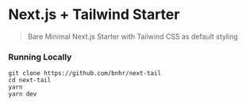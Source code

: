 # Next.js + Tailwind Starter

> Bare Minimal Next.js Starter with Tailwind CSS as default styling

### Running Locally

```
git clone https://github.com/bnhr/next-tail
cd next-tail
yarn
yarn dev
```
